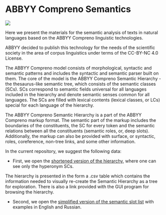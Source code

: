 # ABBYY Compreno Semantics

<a href="https://creativecommons.org/licenses/by-nc/4.0/"><img src="https://img.shields.io/static/v1?label=license&message=CC-BY-NC-4.0&color=green"/></a>

Here we present the materials for the semantic analysis of texts in natural languages based on the ABBYY Compreno linguistic technologies. 

ABBYY decided to publish this technology for the needs of the scientific society in the area of corpus linguistics under terms of the CC-BY-NC 4.0 License. 

The ABBYY Compreno model consists of morphological, syntactic and semantic patterns and includes the syntactic and semantic parser built on them.
The core of the model is the ABBYY Compreno Semantic Hierarchy - the thesaurus-like semantic tree, which consists of the semantic classes (SCs). SCs correspond to semantic fields universal for all languages included in the hierarchy and denote semantic senses common for all languages. The SCs are filled with lexical contents (lexical classes, or LCs) special for each language of the hierarchy.

The ABBYY Compreno Semantic Hierarchy is a part of the ABBYY Compreno markup format. The semantic part of the markup includes the boundaries of the constituents, the SC for every token and the semantic relations between all the constituents (semantic roles, or, deep slots). Additionally, the markup can also be provided with surface, or syntactic, roles, coreference, non-tree links, and some other information.

In the current repository, we suggest the following data:

- First, we open the [shortened version of the hierarchy](https://github.com/compreno-semantics/semantic-hierarchy), where one can see only the hyperonym SCs.

The hierarchy is presented in the form a .csv table which contains the information needed to visually re-create the Semantic Hierarchy as a tree for exploration. There is also a link provided with the GUI program for browsing the hierarchy.

- Second, we open the [simplified version of the semantic slot list](https://github.com/compreno-semantics/semantic-slots) with examples in English and Russian.
